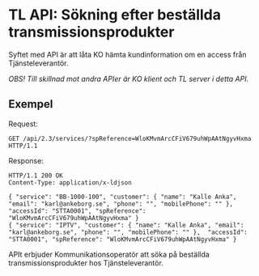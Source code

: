 # TL API: Sökning efter beställda transmissionsprodukter

Syftet med API är att låta KO hämta kundinformation om en access från Tjänsteleverantör.

*OBS! Till skillnad mot andra APIer är KO klient och TL server i detta API.*

## Exempel

Request:
```http
GET /api/2.3/services/?spReference=WloKMvmArcCFiV679uhWpAAtNgyvHxma HTTP/1.1
```

Response:
```http
HTTP/1.1 200 OK
Content-Type: application/x-ldjson

{ "service": "BB-1000-100", "customer": { "name": "Kalle Anka", "email": "karl@ankeborg.se", "phone": "", "mobilePhone": "" },  "accessId": "STTA0001", "spReference": "WloKMvmArcCFiV679uhWpAAtNgyvHxma" }
{ "service": "IPTV", "customer": { "name": "Kalle Anka", "email": "karl@ankeborg.se", "phone": "", "mobilePhone": "" },  "accessId": "STTA0001", "spReference": "WloKMvmArcCFiV679uhWpAAtNgyvHxma" }

```

APIt erbjuder Kommunikationsoperatör att söka på beställda transmissionsprodukter hos Tjänsteleverantör.
